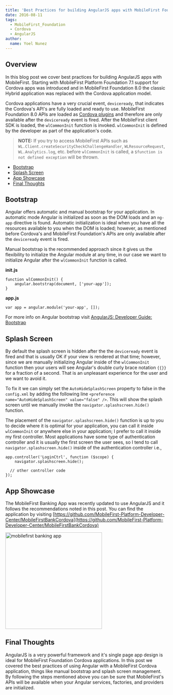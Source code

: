 ```yaml
---
title: 'Best Practices for building AngularJS apps with MobileFirst Foundation 8.0'
date: 2016-08-11
tags:
  - MobileFirst_Foundation
  - Cordova
  - AngularJS
author:
  name: Yoel Nunez
---
```


## Overview
In this blog post we cover best practices for building AngularJS apps with MobileFirst. Starting with MobileFirst Platform Foundation 7.1 support for Cordova apps was introduced and in MobileFirst Foundation 8.0 the classic Hybrid application was replaced with the Cordova application model.

Cordova applications have a very crucial event, `deviceready`, that indicates the Cordova's API's are fully loaded and ready to use. MobileFirst Foundation 8.0 APIs are loaded as [Cordova plugins]({{site.baseurl}}/tutorials/en/foundation/8.0/adding-the-mfpf-sdk/cordova) and therefore are only available after the `deviceready` event is fired. After the MobileFirst client SDK is loaded, the `wlCommonInit` function is invoked. `wlCommonInit` is defined by the developer as part of the application's code.

> **NOTE:** If you try to access MobileFirst APIs such as `WL.Client.createSecurityCheckChallengeHandler`, `WLResourceRequest`, `WL.Analytics.log`, etc. before `wlCommonInit` is called, a `$function is not defined exception` will be thrown.

* [Bootstrap](#bootstrap)
* [Splash Screen](#splash-screen)
* [App Showcase](#app-showcase)
* [Final Thoughts](#final-thoughts)

## Bootstrap
Angular offers automatic and manual bootstrap for your application. In automatic mode Angular is initialized as soon as the DOM loads and an `ng-app` directive is found. Automatic initialization is ideal when you have all the resources available to you when the DOM is loaded; however, as mentioned before Cordova's and MobileFirst Foundation's APIs are only available after the `deviceready` event is fired.

Manual bootstrap is the recommended approach since it gives us the flexibility to initialize the Angular module at any time, in our case we want to initialize Angular after the `wlCommonInit` function is called.

**init.js**

```
function wlCommonInit() {
	angular.bootstrap(document, ['your-app']);
}
```

**app.js**

```
var app = angular.module('your-app', []);
```

For more info on Angular bootstrap visit [AngularJS: Developer Guide: Bootstrap](https://docs.angularjs.org/guide/bootstrap)

## Splash Screen

By default the splash screen is hidden after the the `deviceready` event is fired and that is usually OK if your view is rendered at that time; however, since we are manually initializing Angular inside of the `wlCommonInit` function then your users will see Angular's double curly brace notation <code>&#123;&#123;&#125;&#125;</code> for a fraction of a second. That is an unpleasant experience for the user and we want to avoid it.

To fix it we can simply set the `AutoHideSplashScreen` property to false in the `config.xml` by adding the following line `<preference name="AutoHideSplashScreen" value="false" />`. This will show the splash screen until we manually invoke the `navigator.splashscreen.hide()` function.

The placement of the `navigator.splashscreen.hide()` function is up to you to decide where it is optimal for your application, you can call it inside `wlCommonInit` or anywhere else in your application; I prefer to call it inside my first controller. Most applications have some type of authentication controller and it is usually the first screen the user sees, so I tend to call `navigator.splashscreen.hide()` inside of the authentication controller i.e.,

```
app.controller('LoginCtrl', function ($scope) {
	navigator.splashscreen.hide();

  // other controller code
});
```

## App Showcase
The MobileFirst Banking App was recently updated to use AngularJS and it follows the recommendations noted in this post. You can find the application by visiting [https://github.com/MobileFirst-Platform-Developer-Center/MobileFirstBankCordova](https://github.com/MobileFirst-Platform-Developer-Center/MobileFirstBankCordova)

<img src="{{site.baseurl}}/assets/blog/2016-08-11-best-practices-for-building-angularjs-apps-with-mobilefirst-foundation-8.0/mobiefirst-bank-cordova.png" alt="mobilefirst banking app" width="300px" title="MobileFirst Bank App Screenshot" />


## Final Thoughts
AngularJS is a very powerful framework and it's single page app design is ideal for MobileFirst Foundation Cordova applications. In this post we covered the best practices of using Angular with a MobileFirst Cordova application, things like manual bootstrap and splash screen management. By following the steps mentioned above you can be sure that MobileFirst's APIs will be available when your Angular services, factories, and providers are initialized.
